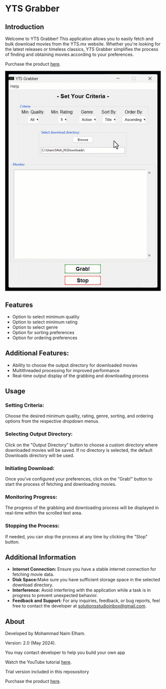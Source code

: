 <h1> YTS Grabber</h1>

<h2> Introduction </h2>

Welcome to YTS Grabber! This application allows you to easily fetch and bulk download movies from the YTS.mx website. Whether you're looking for the latest releases or timeless classics, YTS Grabber simplifies the process of finding and obtaining movies according to your preferences.
<p>Purchase the product <a href="https://naimelham.gumroad.com/l/ytsgrabber">here</a>.</p>


![Alt Text](YTSGrabber.gif)


<h2> Features </h2>

<ul>
  <li>Option to select minimum quality</li>
  <li>Option to select minimum rating</li>
  <li>Option to select genre</li>
  <li>Option for sorting preferences</li>
  <li>Option for ordering preferences</li>
</ul>

<h2>Additional Features:</h2>
<ul>
  <li>Ability to choose the output directory for downloaded movies</li>
  <li>Multithreaded processing for improved performance</li>
  <li>Real-time output display of the grabbing and downloading process</li>
</ul>

<h2>Usage</h2>

<h3>Setting Criteria:</h3>
<p>Choose the desired minimum quality, rating, genre, sorting, and ordering options from the respective dropdown menus.</p>

<h3>Selecting Output Directory:</h3>
<p>Click on the "Output Directory" button to choose a custom directory where downloaded movies will be saved. If no directory is selected, the default Downloads directory will be used.</p>

<h3>Initiating Download:</h3>
<p>Once you've configured your preferences, click on the "Grab!" button to start the process of fetching and downloading movies.</p>

<h3>Monitoring Progress:</h3>
<p>The progress of the grabbing and downloading process will be displayed in real-time within the scrolled text area.</p>

<h3>Stopping the Process:</h3>
<p>If needed, you can stop the process at any time by clicking the "Stop" button.</p>

<h2>Additional Information</h2>
<ul>
  <li><strong>Internet Connection:</strong> Ensure you have a stable internet connection for fetching movie data.</li>
  <li><strong>Disk Space:</strong>Make sure you have sufficient storage space in the selected download directory.</li>
  <li><strong>Interference:</strong> Avoid interfering with the application while a task is in progress to prevent unexpected behavior.</li>
  <li><strong>Feedback and Support:</strong> For any inquiries, feedback, or bug reports, feel free to contact the developer at <a href="mailto:solutionsstudioinbox@gmail.com">solutionsstudioinbox@gmail.com</a>.</li>
</ul>

<h2>About</h2>
<p>Developed by Mohammad Naim Elham.</p>
<p>Version: 2.0 (May 2024).</p>
<p>You may contact developer to help you build your own app</p>


<p>Watch the YouTube tutorial <a href="https://youtu.be/TsZ38iuygDk">here</a>.</p>
<p>Trial version included in this reposository </p>

<p>Purchase the product <a href="https://naimelham.gumroad.com/l/ytsgrabber">here</a>.</p>

